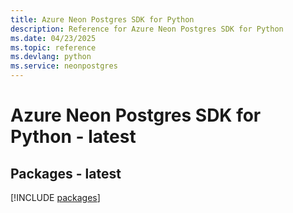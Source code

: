 ```yaml
---
title: Azure Neon Postgres SDK for Python
description: Reference for Azure Neon Postgres SDK for Python
ms.date: 04/23/2025
ms.topic: reference
ms.devlang: python
ms.service: neonpostgres
---
```

# Azure Neon Postgres SDK for Python - latest
## Packages - latest
[!INCLUDE [packages](neon-postgres-index.md)]